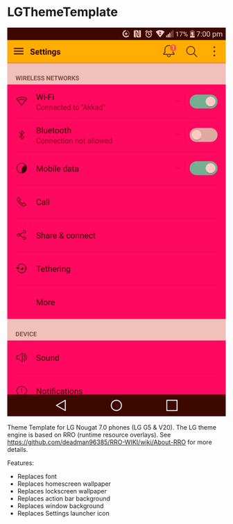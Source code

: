 # LGThemeTemplate
![Alt text](/_app/src/main/res/drawable-xxxhdpi-v4/theme_preview_0.png?raw=true)

Theme Template for LG Nougat 7.0 phones (LG G5 & V20).
The LG theme engine is based on RRO (runtime resource overlays).
See https://github.com/deadman96385/RRO-WIKI/wiki/About-RRO for more details.


Features:
* Replaces font
* Replaces homescreen wallpaper
* Replaces lockscreen wallpaper
* Replaces action bar background
* Replaces window background
* Replaces Settings launcher icon
